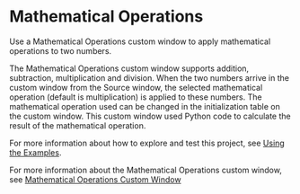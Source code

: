 # Mathematical Operations

Use a Mathematical Operations custom window to apply mathematical operations to two numbers.

The Mathematical Operations custom window supports addition, subtraction, multiplication and division. When the two numbers arrive in the custom window from the Source window, the selected mathematical operation (default is multiplication) is applied to these numbers. The mathematical operation used can be changed in the initialization table on the custom window. This custom window used Python code to calculate the result of the mathematical operation.

For more information about how to explore and test this project, see [Using the Examples](https://github.com/sassoftware/esp-studio-examples#using-the-examples).

For more information about the Mathematical Operations custom window, see [Mathematical Operations Custom Window](https://github.com/sassoftware/esp-studio-custom-windows/tree/main/Getting%20Started)
